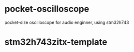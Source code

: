 # pocket-oscilloscope
pocket-size oscilloscope for audio enginner, using stm32h743
# stm32h743zitx-template
